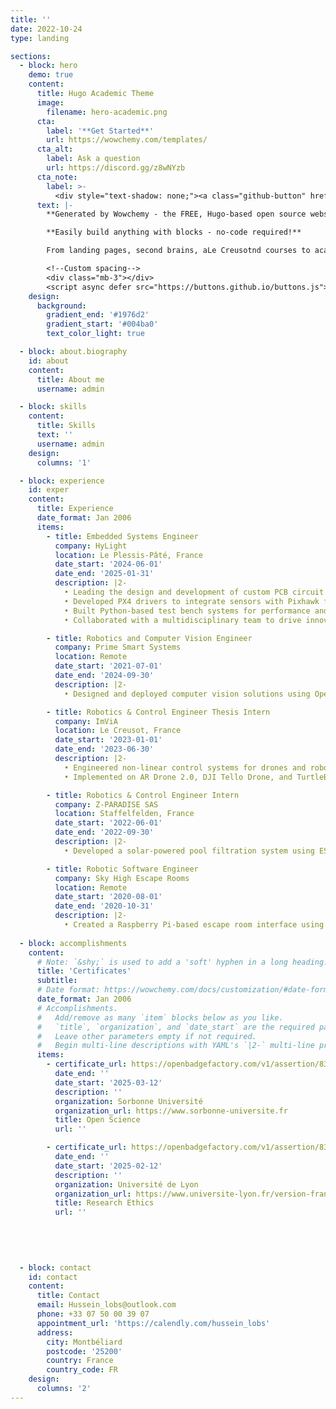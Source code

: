 ```yaml
---
title: ''
date: 2022-10-24
type: landing

sections:
  - block: hero
    demo: true
    content:
      title: Hugo Academic Theme
      image:
        filename: hero-academic.png
      cta:
        label: '**Get Started**'
        url: https://wowchemy.com/templates/
      cta_alt:
        label: Ask a question
        url: https://discord.gg/z8wNYzb
      cta_note:
        label: >-
          <div style="text-shadow: none;"><a class="github-button" href="https://github.com/wowchemy/wowchemy-hugo-themes" data-icon="octicon-star" data-size="large" data-show-count="true" aria-label="Star">Star Wowchemy Website Builder</a></div><div style="text-shadow: none;"><a class="github-button" href="https://github.com/wowchemy/starter-hugo-academic" data-icon="octicon-star" data-size="large" data-show-count="true" aria-label="Star">Star the Academic template</a></div>
      text: |-
        **Generated by Wowchemy - the FREE, Hugo-based open source website builder trusted by 500,000+ sites.**

        **Easily build anything with blocks - no-code required!**

        From landing pages, second brains, aLe Creusotnd courses to academic resumés, conferences, and tech blogs.

        <!--Custom spacing-->
        <div class="mb-3"></div>
        <script async defer src="https://buttons.github.io/buttons.js"></script>
    design:
      background:
        gradient_end: '#1976d2'
        gradient_start: '#004ba0'
        text_color_light: true

  - block: about.biography
    id: about
    content:
      title: About me
      username: admin

  - block: skills
    content:
      title: Skills
      text: ''
      username: admin
    design:
      columns: '1'

  - block: experience
    id: exper
    content:
      title: Experience
      date_format: Jan 2006
      items:
        - title: Embedded Systems Engineer
          company: HyLight
          location: Le Plessis‑Pâté, France
          date_start: '2024-06-01'
          date_end: '2025-01-31'
          description: |2-
            • Leading the design and development of custom PCB circuit boards tailored for hydrogen airships.
            • Developed PX4 drivers to integrate sensors with Pixhawk for aerial inspection systems.
            • Built Python-based test bench systems for performance and integration testing.
            • Collaborated with a multidisciplinary team to drive innovations in aerial inspection technology.

        - title: Robotics and Computer Vision Engineer
          company: Prime Smart Systems
          location: Remote
          date_start: '2021-07-01'
          date_end: '2024-09-30'
          description: |2-
            • Designed and deployed computer vision solutions using OpenCV and Python for industrial automation.

        - title: Robotics & Control Engineer Thesis Intern
          company: ImViA
          location: Le Creusot, France
          date_start: '2023-01-01'
          date_end: '2023-06-30'
          description: |2-
            • Engineered non-linear control systems for drones and robots with vision-based autonomy.
            • Implemented on AR Drone 2.0, DJI Tello Drone, and TurtleBot3 platforms.

        - title: Robotics & Control Engineer Intern
          company: Z‑PARADISE SAS
          location: Staffelfelden, France
          date_start: '2022-06-01'
          date_end: '2022-09-30'
          description: |2-
            • Developed a solar-powered pool filtration system using ESP32 and Z‑wave communication protocol.

        - title: Robotic Software Engineer
          company: Sky High Escape Rooms
          location: Remote
          date_start: '2020-08-01'
          date_end: '2020-10-31'
          description: |2-
            • Created a Raspberry Pi-based escape room interface using Node‑RED and Python for multi-sensory interaction.  
        
  - block: accomplishments
    content:
      # Note: `&shy;` is used to add a 'soft' hyphen in a long heading.
      title: 'Certificates'
      subtitle:
      # Date format: https://wowchemy.com/docs/customization/#date-format
      date_format: Jan 2006
      # Accomplishments.
      #   Add/remove as many `item` blocks below as you like.
      #   `title`, `organization`, and `date_start` are the required parameters.
      #   Leave other parameters empty if not required.
      #   Begin multi-line descriptions with YAML's `|2-` multi-line prefix.
      items:
        - certificate_url: https://openbadgefactory.com/v1/assertion/832c1294a05ae5feb2fc5d03f66b3bf2a17b548a
          date_end: ''
          date_start: '2025-03-12'
          description: ''
          organization: Sorbonne Université
          organization_url: https://www.sorbonne-universite.fr
          title: Open Science
          url: ''

        - certificate_url: https://openbadgefactory.com/v1/assertion/832c1294a05ae5feb2fc5d03f66b3bf2a17b548a
          date_end: ''
          date_start: '2025-02-12'
          description: ''
          organization: Université de Lyon
          organization_url: https://www.universite-lyon.fr/version-francaise/
          title: Research Ethics
          url: ''
          
        
          
   

  - block: contact
    id: contact
    content:
      title: Contact
      email: Hussein_lobs@outlook.com
      phone: +33 07 50 00 39 07
      appointment_url: 'https://calendly.com/hussein_lobs'
      address:
        city: Montbéliard
        postcode: '25200'
        country: France
        country_code: FR
    design:
      columns: '2'
---
```

